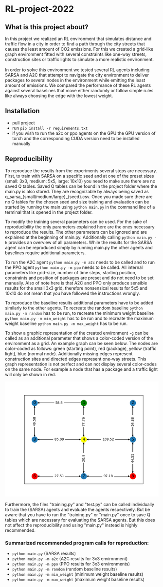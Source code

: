 # RL-project-2022
## What is this project about?
In this project we realized an RL environment that simulates
distance and traffic flow in a city in order to find a path
through the city streets that causes the least amount of 
CO2 emissions. For this we created a grid-like graph
environment fitted with several constraints like one-way
streets, construction sites or traffic lights to simulate
a more realistic environment.\
\
In order to solve this environment we tested several RL 
agents including SARSA and A2C that attempt to navigate
the city environment to deliver packages to several nodes
in the environment while emitting the least amount of
emissions. We compared the performance of these RL agents
against several baselines that move either randomly or 
follow simple rules like always choosing the edge with the
lowest weight.
## Installation
- pull project
- run `pip install -r requirements.txt`
- if you wish to run the a2c or ppo agents on the GPU
  the GPU version of torch and the corresponding CUDA
  version need to be installed manually
## Reproducibility
To reproduce the results from the experiments several steps
are necessary. First, to train  with SARSA on a specific 
seed and at one of the preset sizes (small: 3x3, 
medium: 5x5, large: 10x10) you need to make sure there 
are no saved Q tables. Saved Q tables can be found in 
the project folder where the main.py is also stored. 
They are recognizable by always  being saved as 
q_sarsa_{small/medium/large}_{seed}.csv. Once you made
sure there are no Q tables for the chosen seed and size
training and evaluation can be started by running the main
using `python main.py` in the command line of a terminal
that is opened in the project folder.

To modify the training several parameters can be used. 
For the sake of reproducibility the only parameters 
explained here are the ones necessary to reproduce the 
results. The other parameters can be ignored and are 
explained at the beginning of main.py. Additionally calling
`python main.py -h` provides an overview of all parameters.
While the results for the SARSA agent can be reproduced simply 
by running main.py the other agents and baselines require 
additional parameters.

To run the A2C agent `python main.py -m a2c` needs to be
called and to run the PPO agent `python main.py -m ppo`
needs to be called. All internal parameters like grid-size,
number of time steps, starting position, constraints and
position of packages are preset and do not need to be set 
manually. Also of note here is that A2C and PPO only 
produce sensible results for the small 3x3 grid, therefore
nonsensical results for 5x5 and 10x10 do not mean that
you have followed the instructions wrongly.

To reproduce the baseline results additional parameters 
have to be added similarly to the other agents. To recreate
the random baseline `python main.py -m random` has to be 
run, to recreate the minimum weight baseline `python main.py -m min_weight` 
has to be run and to recreate the maximum weight baseline `python main.py -m max_weight` 
has to be run.

To show a graphic representation of the created 
environment `-g` can be called as an additional parameter
that shows a color-coded version of the environment as a
grid. An example graph can be seen below. The nodes are
color-coded as follows: green (starting point), 
red (package), yellow (traffic light), blue (normal node).
Additionally missing edges represent construction sites
and directed edges represent one-way streets. This 
graph representation is not perfect and can not display
several color-codes on the same node. For example a node
that has a package and a traffic light will only be shown
in red. 

![image info](./images/Figure_1.png)

Furthermore, the files "training.py" and "test.py" can be
called individually to train the (SARSA) agents and
evaluate the agents respectively. But be aware that you have
to run the "training.py" or "main.py" once to save Q tables which are
necessary for evaluating the SARSA agents. But this does not
affect the reproducibility and using "main.py" instead is highly
recommended.

### Summarized recommended program calls for reproduction:
- `python main.py` (SARSA results)
- `python main.py -m a2c` (A2C results for 3x3 environment)
- `python main.py -m ppo` (PPO results for 3x3 environments)
- `python main.py -m random` (random baseline results)
- `python main.py -m min_weight` (minimum weight baseline results)
- `python main.py -m max_weight` (maximum weight baseline results)